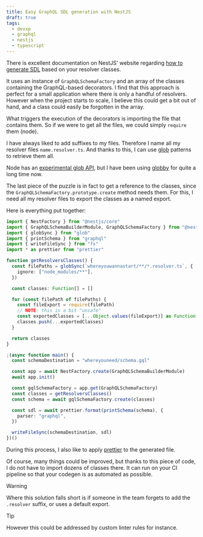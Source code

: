 ```yaml
---
title: Easy GraphQL SDL generation with NestJS
draft: true
tags:
  - devxp
  - graphql
  - nestjs
  - typescript
---
```


There is excellent documentation on NestJS' website regarding [how to generate SDL](https://docs.nestjs.com/graphql/generating-sdl) based on your resolver classes.

It uses an instance of `GraphQLSchemaFactory` and an array of the classes containing the GraphQL-based decorators.
I find that this approach is perfect for a small application where there is only a handful of resolvers.
However when the project starts to scale, I believe this could get a bit out of hand, and a class could easily be forgotten in the array.

What triggers the execution of the decorators is importing the file that contains them. So if we were to get all the files, we could simply `require` them (node).

I have always liked to add suffixes to my files. Therefore I name all my resolver files `name.resolver.ts`.
And thanks to this, I can use [glob](<https://en.wikipedia.org/wiki/Glob_(programming)>) patterns to retrieve them all.

Node has an [experimental glob API](https://nodejs.org/api/fs.html#fspromisesglobpattern-options), but I have been using [globby](https://github.com/sindresorhus/globby) for quite a long time now.

The last piece of the puzzle is in fact to get a reference to the classes, since the `GraphQLSchemaFactory.prototype.create` method needs them.
For this, I need all my resolver files to export the classes as a named export.

Here is everything put together:

```typescript
import { NestFactory } from "@nestjs/core"
import { GraphQLSchemaBuilderModule, GraphQLSchemaFactory } from "@nestjs/graphql"
import { globSync } from "glob"
import { printSchema } from "graphql"
import { writeFileSync } from "fs"
import * as prettier from "prettier"

function getResolversClasses() {
  const filePaths = globSync(`whereyouwannastart/**/*.resolver.ts`, {
    ignore: ["node_modules/**"],
  })

  const classes: Function[] = []

  for (const filePath of filePaths) {
    const fileExport = require(filePath)
    // NOTE: this is a bit "unsafe"
    const exportedClasses = [...Object.values(fileExport)] as Function[]
    classes.push(...exportedClasses)
  }

  return classes
}

;(async function main() {
  const schemaDestination = "whereyouneed/schema.gql"

  const app = await NestFactory.create(GraphQLSchemaBuilderModule)
  await app.init()

  const gqlSchemaFactory = app.get(GraphQLSchemaFactory)
  const classes = getResolversClasses()
  const schema = await gqlSchemaFactory.create(classes)

  const sdl = await prettier.format(printSchema(schema), {
    parser: "graphql",
  })

  writeFileSync(schemaDestination, sdl)
})()
```

During this process, I also like to apply [prettier](https://prettier.io/) to the generated file.

Of course, many things could be improved, but thanks to this piece of code, I do not have to import dozens of classes there. It can run on your CI pipeline so that your codegen is as automated as possible.

> [!warning]
> Where this solution falls short is if someone in the team forgets to add the `.resolver` suffix, or uses a default export.
>
> > [!tip]
> > However this could be addressed by custom linter rules for instance.
